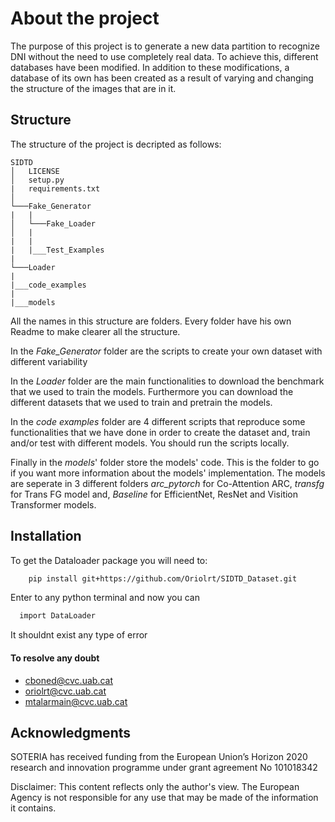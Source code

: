 # About the project

The purpose of this project is to generate a new data partition to recognize DNI without the need to use completely real data. To achieve this, different databases have been modified. In addition to these modifications, a database of its own has been created as a result of varying and changing the structure of the images that are in it.

## Structure

The structure of the project is decripted as follows:
```
SIDTD
│   LICENSE
│   setup.py
|   requirements.txt   
│
└───Fake_Generator
|   |
│   └───Fake_Loader 
│   |
|   |
|   |___Test_Examples
|       
└───Loader
|
|___code_examples
|
|___models
```


All the names in this structure are folders. Every folder have his own Readme to make clearer all the structure.

In the *Fake_Generator* folder are the scripts to create your own dataset with different variability

In the *Loader* folder are the main functionalities to download the benchmark  that we used to train the models. Furthermore you can download the different datasets that we used to train and pretrain the models.

In the *code examples* folder are 4 different scripts that reproduce some functionalities that we have done in order to create the dataset and, train and/or test with different models. You should run the scripts locally.

Finally in the *models*' folder store the models' code. This is the folder to go if you want more information about the models' implementation. The models are seperate in 3 different folders *arc_pytorch* for Co-Attention ARC, *transfg* for Trans FG model and, *Baseline* for EfficientNet, ResNet and Visition Transformer models.


## Installation

To get the Dataloader package you will need to:

```bash
    pip install git+https://github.com/Oriolrt/SIDTD_Dataset.git
```

Enter to any python terminal and now you can
```bash
  import DataLoader
```
It shouldnt exist any type of error


#### To resolve any doubt  

+ cboned@cvc.uab.cat
+ oriolrt@cvc.uab.cat
+ mtalarmain@cvc.uab.cat
## Acknowledgments
SOTERIA has received funding from the European Union’s Horizon 2020 	research and innovation programme under grant agreement No 101018342 

Disclaimer: This content reflects only the author's view. The European Agency is not responsible for any use that may be made of the information it contains. 